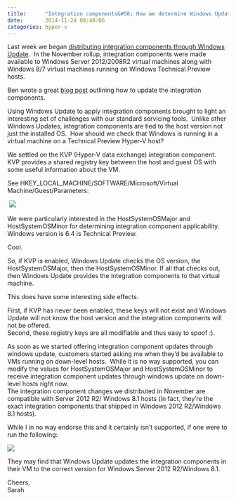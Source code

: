 ```yaml
---
title:      "Integration components&#58; How we determine Windows Update applicability"
date:       2014-11-24 08:48:06
categories: hyper-v
---
```

Last week we began [distributing integration components through Windows Update](/b/virtualization/archive/2014/11/11/hyper-v-integration-components-are-available-through-windows-update.aspx).  In the November rollup, integration components were made available to Windows Server 2012/2008R2 virtual machines along with Windows 8/7 virtual machines running on Windows Technical Preview hosts.

Ben wrote a great [blog post](http://blogs.msdn.com/b/virtual_pc_guy/archive/2014/11/12/updating-integration-components-over-windows-update.aspx) outlining how to update the integration components.

Using Windows Update to apply integration components brought to light an interesting set of challenges with our standard servicing tools.  Unlike other Windows Updates, integration components are tied to the host version not just the installed OS.  How should we check that Windows is running in a virtual machine on a Technical Preview Hyper-V host?

We settled on the KVP (Hyper-V data exchange) integration component.  KVP provides a shared registry key between the host and guest OS with some useful information about the VM.

See HKEY_LOCAL_MACHINE/SOFTWARE/Microsoft/Virtual Machine/Guest/Parameters:

 [![ ](https://msdnshared.blob.core.windows.net/media/TNBlogsFS/prod.evol.blogs.technet.com/CommunityServer.Blogs.Components.WeblogFiles/00/00/00/50/45/Picture1.png)](https://msdnshared.blob.core.windows.net/media/TNBlogsFS/prod.evol.blogs.technet.com/CommunityServer.Blogs.Components.WeblogFiles/00/00/00/50/45/Picture1.png)

We were particularly interested in the HostSystemOSMajor and HostSystemOSMinor for determining integration component applicability.  Windows version is 6.4 is Technical Preview.

Cool.

So, if KVP is enabled, Windows Update checks the OS version, the HostSystemOSMajor, then the HostSystemOSMinor. If all that checks out, then Windows Update provides the integration components to that virtual machine.

This does have some interesting side effects.

First, if KVP has never been enabled, these keys will not exist and Windows Update will not know the host version and the integration components will not be offered.   
Second, these registry keys are all modifiable and thus easy to spoof :).

As soon as we started offering integration component updates through windows update, customers started asking me when they’d be available to VMs running on down-level hosts.  While it is no way supported, you can modify the values for HostSystemOSMajor and HostSystemOSMinor to receive integration component updates through windows update on down-level hosts right now.  
The integration component changes we distributed in November are compatible with Server 2012 R2/ Windows 8.1 hosts (in fact, they’re the exact integration components that shipped in Windows 2012 R2/Windows 8.1 hosts).

While I in no way endorse this and it certainly isn’t supported, if one were to run the following:

[![ ](https://msdnshared.blob.core.windows.net/media/TNBlogsFS/prod.evol.blogs.technet.com/CommunityServer.Blogs.Components.WeblogFiles/00/00/00/50/45/Picture2.png)](https://msdnshared.blob.core.windows.net/media/TNBlogsFS/prod.evol.blogs.technet.com/CommunityServer.Blogs.Components.WeblogFiles/00/00/00/50/45/Picture2.png)

They may find that Windows Update updates the integration components in their VM to the correct version for Windows Server 2012 R2/Windows 8.1.

Cheers,  
Sarah
